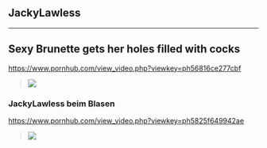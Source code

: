 ## JackyLawless
---
## Sexy Brunette gets her holes filled with cocks
https://www.pornhub.com/view_video.php?viewkey=ph56816ce277cbf
>![](https://ci.phncdn.com/videos/201512/28/64774391/original/(m=ecuKGgaaaa)(mh=Rfuy6zbqfM8I4YoT)8.jpg)

### JackyLawless beim Blasen
https://www.pornhub.com/view_video.php?viewkey=ph5825f649942ae
>![](https://ci.phncdn.com/videos/201611/11/95794701/original/(m=ecuKGgaaaa)(mh=FxhEQNHvD4OyfvJo)1.jpg)

### 

>![]()
### 

>![]()
### 

>![]()
### 

>![]()
